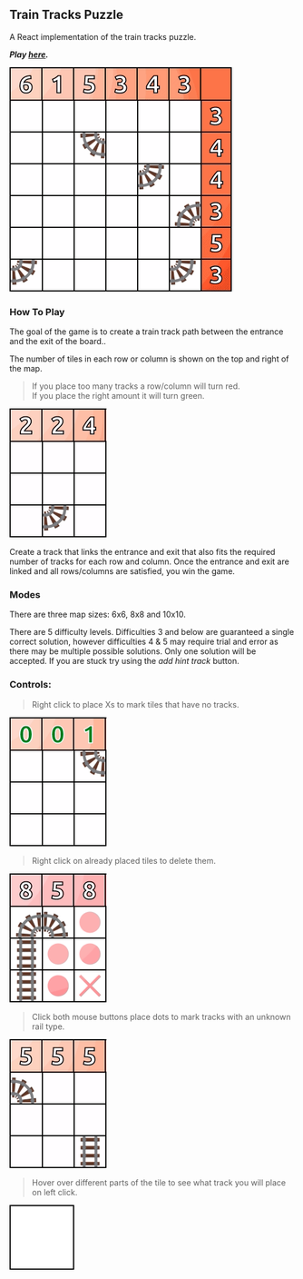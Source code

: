 <h2>Train Tracks Puzzle</h2>
<p>A React implementation of the train tracks puzzle.</p>
<p><b><em>Play <a href='https://morgan-sam.github.io/Train-Tracks-React/'>here</a>.</em></b></p>

![Alt text](/docs/win.gif)


<h3>How To Play</h3>
<p>The goal of the game is to create a train track path between the entrance and the exit of the board..</p>
<p>The number of tiles in each row or column is shown on the top and right of the map.</p>
<p>
  <blockquote>If you place too many tracks a row/column will turn red.<br>
  If you place the right amount it will turn green.</blockquote>
</p>

![Alt text](/docs/colors.gif)

<p>Create a track that links the entrance and exit that also fits the required number of tracks for each row and column. Once the entrance and exit are linked and all rows/columns are satisfied, you win the game.</p> 

<h3>Modes</h3>
<p>There are three map sizes: 6x6, 8x8 and 10x10.</p>
<p>There are 5 difficulty levels. Difficulties 3 and below are guaranteed a single correct solution, however difficulties 4 & 5 may require trial and error as there may be multiple possible solutions. Only one solution will be accepted. If you are stuck try using the <i>add hint track</i> button.</p>

<h3>Controls:</h3>

<p><blockquote>Right click to place Xs to mark tiles that have no tracks.</blockquote></p>

![Alt text](/docs/crosses.gif)

<p><blockquote>Right click on already placed tiles to delete them.</blockquote></p>

![Alt text](/docs/delete.gif)

<p><blockquote>Click both mouse buttons place dots to mark tracks with an unknown rail type.</blockquote></p>

![Alt text](/docs/dots.gif)

<p><blockquote>Hover over different parts of the tile to see what track you will place on left click.</blockquote></p>

![Alt text](/docs/hover.gif)
